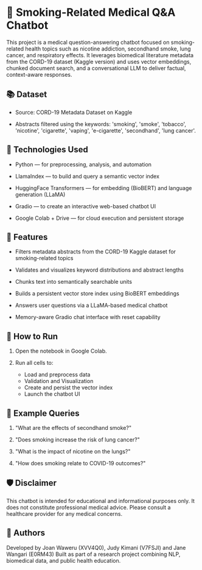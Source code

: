 # 🧠 Smoking-Related Medical Q&A Chatbot
This project is a medical question-answering chatbot focused on smoking-related health topics such as nicotine addiction, secondhand smoke, lung cancer, and respiratory effects. It leverages biomedical literature metadata from the CORD-19 dataset (Kaggle version) and uses vector embeddings, chunked document search, and a conversational LLM to deliver factual, context-aware responses.

## 📚 Dataset
- Source: CORD-19 Metadata Dataset on Kaggle

- Abstracts filtered using the keywords: 'smoking', 'smoke', 'tobacco', 'nicotine', 'cigarette', 'vaping', 'e-cigarette', 'secondhand', 'lung cancer'.

## 🧰 Technologies Used
- Python — for preprocessing, analysis, and automation

- LlamaIndex — to build and query a semantic vector index

- HuggingFace Transformers — for embedding (BioBERT) and language generation (LLaMA)

- Gradio — to create an interactive web-based chatbot UI

- Google Colab + Drive — for cloud execution and persistent storage

## 📌 Features
- Filters metadata abstracts from the CORD-19 Kaggle dataset for smoking-related topics

- Validates and visualizes keyword distributions and abstract lengths

- Chunks text into semantically searchable units

- Builds a persistent vector store index using BioBERT embeddings

- Answers user questions via a LLaMA-based medical chatbot

- Memory-aware Gradio chat interface with reset capability

## 🚀 How to Run
1. Open the notebook in Google Colab.

2. Run all cells to:

    - Load and preprocess data
    - Validation and Visualization
    - Create and persist the vector index
    - Launch the chatbot UI

## 🧠 Example Queries
1. "What are the effects of secondhand smoke?"

2. "Does smoking increase the risk of lung cancer?"

3. "What is the impact of nicotine on the lungs?"

4. "How does smoking relate to COVID-19 outcomes?"

## 🛡 Disclaimer
This chatbot is intended for educational and informational purposes only.
It does not constitute professional medical advice.
Please consult a healthcare provider for any medical concerns.

## 👤 Authors
Developed by Joan Waweru (XVV4Q0), Judy Kimani (V7FSJI) and Jane Wangari (E0RM43)
Built as part of a research project combining NLP, biomedical data, and public health education.
